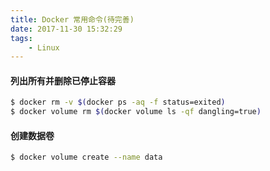 ```yaml
---
title: Docker 常用命令(待完善)
date: 2017-11-30 15:32:29
tags:
    - Linux
---
```

#### 列出所有并删除已停止容器
``` bash
$ docker rm -v $(docker ps -aq -f status=exited)
$ docker volume rm $(docker volume ls -qf dangling=true)
```
#### 创建数据卷
``` bash
$ docker volume create --name data
```
